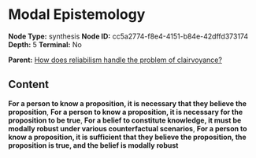 # Modal Epistemology

**Node Type:** synthesis
**Node ID:** cc5a2774-f8e4-4151-b84e-42dffd373174
**Depth:** 5
**Terminal:** No

**Parent:** [How does reliabilism handle the problem of clairvoyance?](how-does-reliabilism-handle-the-problem-of-clairvoyance-antithesis-d6f53c28-ed7d-46a0-b722-1fa003ceb6fe.md)

## Content

**For a person to know a proposition, it is necessary that they believe the proposition**, **For a person to know a proposition, it is necessary for the proposition to be true**, **For a belief to constitute knowledge, it must be modally robust under various counterfactual scenarios**, **For a person to know a proposition, it is sufficient that they believe the proposition, the proposition is true, and the belief is modally robust**
